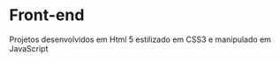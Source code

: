 <h1> Front-end</h1>

Projetos desenvolvidos em Html 5 estilizado em CSS3 
e manipulado em JavaScript


